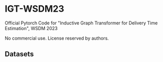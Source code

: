 # IGT-WSDM23
Official Pytorch Code for "Inductive Graph Transformer for Delivery Time Estimation", WSDM 2023


No commercial use. License reserved by authors.

## Datasets

